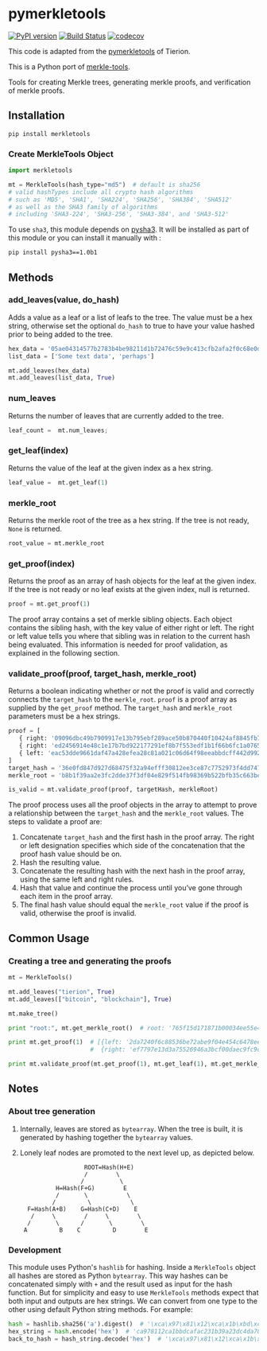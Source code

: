 # pymerkletools
[![PyPI version](https://badge.fury.io/py/merkletools.svg)](https://badge.fury.io/py/merkletools)
[![Build Status](https://travis-ci.org/aliciawyy/pymerkletools.svg?branch=master)](https://travis-ci.org/aliciawyy/pymerkletools)
[![codecov](https://codecov.io/gh/aliciawyy/pymerkletools/branch/master/graph/badge.svg)](https://codecov.io/gh/aliciawyy/pymerkletools)

This code is adapted from the [pymerkletools](https://github.com/aliciawyy/pymerkletools) of Tierion.

This is a Python port of [merkle-tools](https://github.com/tierion/merkle-tools).

Tools for creating Merkle trees, generating merkle proofs, and verification of merkle proofs.

## Installation

```
pip install merkletools
```

### Create MerkleTools Object

```python
import merkletools

mt = MerkleTools(hash_type="md5")  # default is sha256 
# valid hashTypes include all crypto hash algorithms
# such as 'MD5', 'SHA1', 'SHA224', 'SHA256', 'SHA384', 'SHA512'
# as well as the SHA3 family of algorithms
# including 'SHA3-224', 'SHA3-256', 'SHA3-384', and 'SHA3-512'
```

To use `sha3`, this module depends on [pysha3](https://pypi.python.org/pypi/pysha3). It will be installed as part of this module or you can install it manually with :
```bash
pip install pysha3==1.0b1
```


## Methods

### add_leaves(value, do_hash)

Adds a value as a leaf or a list of leafs to the tree. The value must be a hex string, otherwise set the optional `do_hash` to true to have your value hashed prior to being added to the tree. 

```python
hex_data = '05ae04314577b2783b4be98211d1b72476c59e9c413cfb2afa2f0c68e0d93911'
list_data = ['Some text data', 'perhaps']

mt.add_leaves(hex_data)
mt.add_leaves(list_data, True)
```

### num_leaves

Returns the number of leaves that are currently added to the tree. 

```python
leaf_count =  mt.num_leaves;
```

### get_leaf(index)

Returns the value of the leaf at the given index as a hex string.

```python
leaf_value =  mt.get_leaf(1)
```

### merkle_root

Returns the merkle root of the tree as a hex string. If the tree is not ready, `None` is returned.

```python
root_value = mt.merkle_root
```

### get_proof(index)

Returns the proof as an array of hash objects for the leaf at the given index. If the tree is not ready or no leaf exists at the given index, null is returned.  

```python
proof = mt.get_proof(1)
```

The proof array contains a set of merkle sibling objects. Each object contains the sibling hash, with the key value of either right or left. The right or left value tells you where that sibling was in relation to the current hash being evaluated. This information is needed for proof validation, as explained in the following section.

### validate_proof(proof, target_hash, merkle_root)

Returns a boolean indicating whether or not the proof is valid and correctly connects the `target_hash` to the `merkle_root`. `proof` is a proof array as supplied by the `get_proof` method. The `target_hash` and `merkle_root` parameters must be a hex strings.

```python
proof = [
   { right: '09096dbc49b7909917e13b795ebf289ace50b870440f10424af8845fb7761ea5' },
   { right: 'ed2456914e48c1e17b7bd922177291ef8b7f553edf1b1f66b6fc1a076524b22f' },
   { left: 'eac53dde9661daf47a428efea28c81a021c06d64f98eeabbdcff442d992153a8' },
]
target_hash = '36e0fd847d927d68475f32a94efff30812ee3ce87c7752973f4dd7476aa2e97e'
merkle_root = 'b8b1f39aa2e3fc2dde37f3df04e829f514fb98369b522bfb35c663befa896766'

is_valid = mt.validate_proof(proof, targetHash, merkleRoot)
```

The proof process uses all the proof objects in the array to attempt to prove a relationship between the `target_hash` and the `merkle_root` values. The steps to validate a proof are:

1. Concatenate `target_hash` and the first hash in the proof array. The right or left designation specifies which side of the concatenation that the proof hash value should be on.
2. Hash the resulting value.
3. Concatenate the resulting hash with the next hash in the proof array, using the same left and right rules.
4. Hash that value and continue the process until you’ve gone through each item in the proof array.
5. The final hash value should equal the `merkle_root` value if the proof is valid, otherwise the proof is invalid.

## Common Usage

### Creating a tree and generating the proofs

```python
mt = MerkleTools()

mt.add_leaves("tierion", True)
mt.add_leaves(["bitcoin", "blockchain"], True)

mt.make_tree()

print "root:", mt.get_merkle_root()  # root: '765f15d171871b00034ee55e48ffdf76afbc44ed0bcff5c82f31351d333c2ed1'

print mt.get_proof(1)  # [{left: '2da7240f6c88536be72abe9f04e454c6478ee29709fc3729ddfb942f804fbf08'},
                       #  {right: 'ef7797e13d3a75526946a3bcf00daec9fc9c9c4d51ddc7cc5df888f74dd434d1'}] 

print mt.validate_proof(mt.get_proof(1), mt.get_leaf(1), mt.get_merkle_root())  # True
```

## Notes

### About tree generation

1. Internally, leaves are stored as `bytearray`. When the tree is built, it is generated by hashing together the `bytearray` values. 
2. Lonely leaf nodes are promoted to the next level up, as depicted below.

                         ROOT=Hash(H+E)
                         /        \
                        /          \
                 H=Hash(F+G)        E
                 /       \           \
                /         \           \
         F=Hash(A+B)    G=Hash(C+D)    E
          /     \        /     \        \
         /       \      /       \        \
        A         B    C         D        E


### Development
This module uses Python's `hashlib` for hashing. Inside a `MerkleTools` object all
hashes are stored as Python `bytearray`. This way hashes can be concatenated simply with `+` and the result
used as input for the hash function. But for
simplicity and easy to use `MerkleTools` methods expect that both input and outputs are hex
strings. We can convert from one type to the other using default Python string methods.
For example:
```python
hash = hashlib.sha256('a').digest()  # '\xca\x97\x81\x12\xca\x1b\xbd\xca\xfa\xc21\xb3\x9a#\xdcM\xa7\x86\xef\xf8\x14|Nr\xb9\x80w\x85\xaf\xeeH\xbb'
hex_string = hash.encode('hex')  # 'ca978112ca1bbdcafac231b39a23dc4da786eff8147c4e72b9807785afee48bb'
back_to_hash = hash_string.decode('hex')  # '\xca\x97\x81\x12\xca\x1b\xbd\xca\xfa\xc21\xb3\x9a#\xdcM\xa7\x86\xef\xf8\x14|Nr\xb9\x80w\x85\xaf\xeeH\xbb'
```
